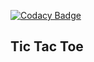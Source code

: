 [![Codacy Badge](https://api.codacy.com/project/badge/Grade/d9fca2fc09e3495d905d2a1556032484)](https://www.codacy.com/app/jaredwesner/poc.tictactoe.backend?utm_source=github.com&amp;utm_medium=referral&amp;utm_content=jaredwesner/poc.tictactoe.backend&amp;utm_campaign=Badge_Grade)

## Tic Tac Toe 

